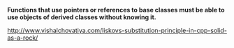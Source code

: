 **Functions that use pointers or references to base classes must be able to use objects of derived classes without knowing it.**

http://www.vishalchovatiya.com/liskovs-substitution-principle-in-cpp-solid-as-a-rock/

